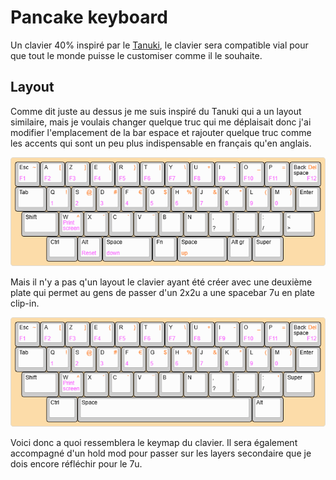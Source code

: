 # Pancake keyboard
Un clavier 40% inspiré par le [Tanuki](https://github.com/SethSenpai/Tanuki), le clavier sera compatible vial pour que tout le monde puisse le customiser comme il le souhaite.
 
 ## Layout
 Comme dit juste au dessus je me suis inspiré du Tanuki qui a un layout similaire, mais je voulais changer quelque truc qui me déplaisait donc j'ai modifier l'emplacement de la bar espace et rajouter quelque truc comme les accents qui sont un peu plus indispensable en français qu'en anglais.  
 
![Layout 2x2u](https://github.com/JustEcly/Pancake-keyboard/blob/main/Keyboard%20Layout%20Editor/pancake%202u.png?raw=true)

Mais il n'y a pas q'un layout le clavier ayant été créer avec une deuxième plate qui permet au gens de passer d'un 2x2u a une spacebar 7u en plate clip-in. 

![Layout 7u](https://github.com/JustEcly/Pancake-keyboard/blob/main/Keyboard%20Layout%20Editor/pancake%207u.png?raw=true)

Voici donc a quoi ressemblera le keymap du clavier. Il sera également accompagné d'un hold mod pour passer sur les layers secondaire que je dois encore réfléchir pour le 7u.